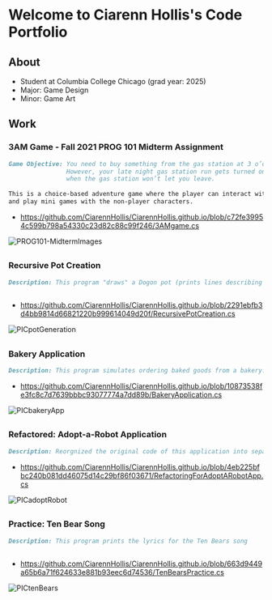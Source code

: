 # Welcome to Ciarenn Hollis's Code Portfolio

## About
- Student at Columbia College Chicago (grad year: 2025)
- Major: Game Design
- Minor: Game Art



## Work

### 3AM Game - Fall 2021 PROG 101 Midterm Assignment
```markdown 
Game Objective: You need to buy something from the gas station at 3 o’clock in the morning. 
                However, your late night gas station run gets turned on its head 
                when the gas station won’t let you leave.
                          
This is a choice-based adventure game where the player can interact with 
and play mini games with the non-player characters.
```
- https://github.com/CiarennHollis/CiarennHollis.github.io/blob/c72fe39954c599b798a54330c23d82c88c99f246/3AMgame.cs


![PROG101-MidtermImages](https://user-images.githubusercontent.com/94020137/141184318-69fca03f-ed8a-4dea-a368-bc0532b55a6f.jpg)


## 


### Recursive Pot Creation
```markdown 
Description: This program "draws" a Dogon pot (prints lines describing the pot)
 
 ```
- https://github.com/CiarennHollis/CiarennHollis.github.io/blob/2291ebfb3d4bb9814d66821220b999614049d20f/RecursivePotCreation.cs


![PICpotGeneration](https://user-images.githubusercontent.com/94020137/141184517-024c52d5-5708-4504-a317-85bc27b3f75a.JPG)


## 


### Bakery Application
```markdown 
Description: This program simulates ordering baked goods from a bakery.
```
- https://github.com/CiarennHollis/CiarennHollis.github.io/blob/10873538fe3fc8c7d7639bbbc93077774a7dd89b/BakeryApplication.cs


![PICbakeryApp](https://user-images.githubusercontent.com/94020137/141184621-6463b4ad-613b-4223-8f38-dc4551f915c7.JPG)


## 


### Refactored: Adopt-a-Robot Application
```markdown 
Description: Reorgnized the original code of this application into separate classes
```             
- https://github.com/CiarennHollis/CiarennHollis.github.io/blob/4eb225bfbc240b081dd46075d14c29bf86f03671/RefactoringForAdoptARobotApp.cs


![PICadoptRobot](https://user-images.githubusercontent.com/94020137/141184726-3d3bf94f-cc75-4a9c-a525-8f9e530324dc.JPG)


## 


### Practice: Ten Bear Song
```markdown 
Description: This program prints the lyrics for the Ten Bears song
 
```              
- https://github.com/CiarennHollis/CiarennHollis.github.io/blob/663d9449a65b6a71f624633e881b93eec6d74536/TenBearsPractice.cs


![PICtenBears](https://user-images.githubusercontent.com/94020137/141184930-1d589ab7-9379-45bd-9961-db857e7e5b05.JPG)


##  

